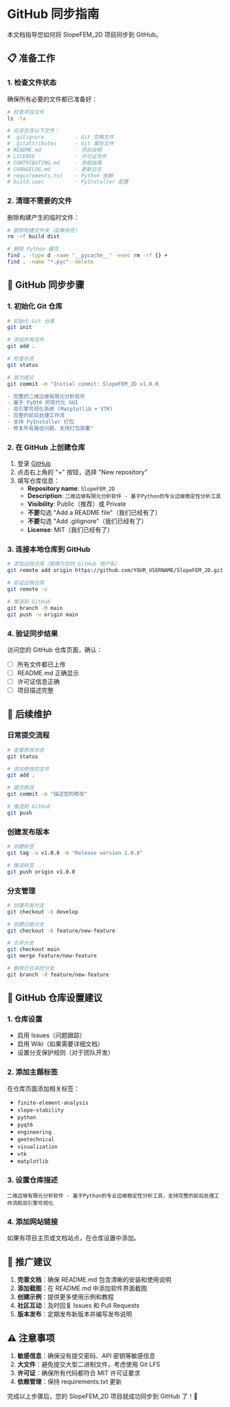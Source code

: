 # GitHub 同步指南

本文档指导您如何将 SlopeFEM_2D 项目同步到 GitHub。

## 📋 准备工作

### 1. 检查文件状态
确保所有必要的文件都已准备好：

```bash
# 检查项目文件
ls -la

# 应该包含以下文件：
# .gitignore          - Git 忽略文件
# .gitattributes      - Git 属性文件
# README.md           - 项目说明
# LICENSE             - 许可证文件
# CONTRIBUTING.md     - 贡献指南
# CHANGELOG.md        - 更新日志
# requirements.txt    - Python 依赖
# build.spec          - PyInstaller 配置
```

### 2. 清理不需要的文件
删除构建产生的临时文件：

```bash
# 删除构建文件夹（如果存在）
rm -rf build dist

# 删除 Python 缓存
find . -type d -name "__pycache__" -exec rm -rf {} +
find . -name "*.pyc" -delete
```

## 🚀 GitHub 同步步骤

### 1. 初始化 Git 仓库

```bash
# 初始化 Git 仓库
git init

# 添加所有文件
git add .

# 检查状态
git status

# 首次提交
git commit -m "Initial commit: SlopeFEM_2D v1.0.0

- 完整的二维边坡有限元分析软件
- 基于 PyQt6 的现代化 GUI
- 双引擎可视化系统 (Matplotlib + VTK)
- 完整的前后处理工作流
- 支持 PyInstaller 打包
- 修复所有路径问题，支持打包部署"
```

### 2. 在 GitHub 上创建仓库

1. 登录 [GitHub](https://github.com)
2. 点击右上角的 "+" 按钮，选择 "New repository"
3. 填写仓库信息：
   - **Repository name**: `SlopeFEM_2D`
   - **Description**: `二维边坡有限元分析软件 - 基于Python的专业边坡稳定性分析工具`
   - **Visibility**: Public（推荐）或 Private
   - **不要**勾选 "Add a README file"（我们已经有了）
   - **不要**勾选 "Add .gitignore"（我们已经有了）
   - **License**: MIT（我们已经有了）

### 3. 连接本地仓库到 GitHub

```bash
# 添加远程仓库（替换为您的 GitHub 用户名）
git remote add origin https://github.com/YOUR_USERNAME/SlopeFEM_2D.git

# 验证远程仓库
git remote -v

# 推送到 GitHub
git branch -M main
git push -u origin main
```

### 4. 验证同步结果

访问您的 GitHub 仓库页面，确认：
- [ ] 所有文件都已上传
- [ ] README.md 正确显示
- [ ] 许可证信息正确
- [ ] 项目描述完整

## 🔧 后续维护

### 日常提交流程

```bash
# 查看修改状态
git status

# 添加修改的文件
git add .

# 提交修改
git commit -m "描述您的修改"

# 推送到 GitHub
git push
```

### 创建发布版本

```bash
# 创建标签
git tag -a v1.0.0 -m "Release version 1.0.0"

# 推送标签
git push origin v1.0.0
```

### 分支管理

```bash
# 创建开发分支
git checkout -b develop

# 创建功能分支
git checkout -b feature/new-feature

# 合并分支
git checkout main
git merge feature/new-feature

# 删除已合并的分支
git branch -d feature/new-feature
```

## 📝 GitHub 仓库设置建议

### 1. 仓库设置
- 启用 Issues（问题跟踪）
- 启用 Wiki（如果需要详细文档）
- 设置分支保护规则（对于团队开发）

### 2. 添加主题标签
在仓库页面添加相关标签：
- `finite-element-analysis`
- `slope-stability`
- `python`
- `pyqt6`
- `engineering`
- `geotechnical`
- `visualization`
- `vtk`
- `matplotlib`

### 3. 设置仓库描述
```
二维边坡有限元分析软件 - 基于Python的专业边坡稳定性分析工具，支持完整的前后处理工作流和双引擎可视化
```

### 4. 添加网站链接
如果有项目主页或文档站点，在仓库设置中添加。

## 🎯 推广建议

1. **完善文档**：确保 README.md 包含清晰的安装和使用说明
2. **添加截图**：在 README.md 中添加软件界面截图
3. **创建示例**：提供更多使用示例和教程
4. **社区互动**：及时回复 Issues 和 Pull Requests
5. **版本发布**：定期发布新版本并编写发布说明

## ⚠️ 注意事项

1. **敏感信息**：确保没有提交密码、API 密钥等敏感信息
2. **大文件**：避免提交大型二进制文件，考虑使用 Git LFS
3. **许可证**：确保所有代码都符合 MIT 许可证要求
4. **依赖管理**：保持 requirements.txt 更新

完成以上步骤后，您的 SlopeFEM_2D 项目就成功同步到 GitHub 了！🎉
